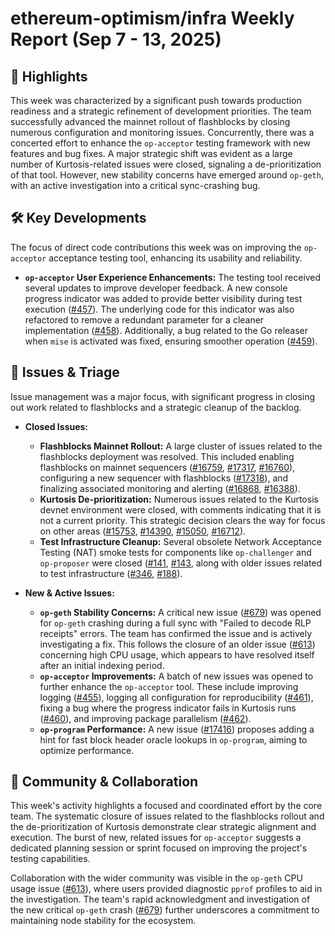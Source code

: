 # ethereum-optimism/infra Weekly Report (Sep 7 - 13, 2025)

## 🚀 Highlights
This week was characterized by a significant push towards production readiness and a strategic refinement of development priorities. The team successfully advanced the mainnet rollout of flashblocks by closing numerous configuration and monitoring issues. Concurrently, there was a concerted effort to enhance the `op-acceptor` testing framework with new features and bug fixes. A major strategic shift was evident as a large number of Kurtosis-related issues were closed, signaling a de-prioritization of that tool. However, new stability concerns have emerged around `op-geth`, with an active investigation into a critical sync-crashing bug.

## 🛠️ Key Developments
The focus of direct code contributions this week was on improving the `op-acceptor` acceptance testing tool, enhancing its usability and reliability.

- **`op-acceptor` User Experience Enhancements:** The testing tool received several updates to improve developer feedback. A new console progress indicator was added to provide better visibility during test execution ([#457](https://github.com/ethereum-optimism/infra/pull/457)). The underlying code for this indicator was also refactored to remove a redundant parameter for a cleaner implementation ([#458](https://github.com/ethereum-optimism/infra/pull/458)). Additionally, a bug related to the Go releaser when `mise` is activated was fixed, ensuring smoother operation ([#459](https://github.com/ethereum-optimism/infra/pull/459)).

## 🐛 Issues & Triage
Issue management was a major focus, with significant progress in closing out work related to flashblocks and a strategic cleanup of the backlog.

- **Closed Issues:**
    - **Flashblocks Mainnet Rollout:** A large cluster of issues related to the flashblocks deployment was resolved. This included enabling flashblocks on mainnet sequencers ([#16759](https://github.com/ethereum-optimism/infra/issues/16759), [#17317](https://github.com/ethereum-optimism/infra/issues/17317), [#16760](https://github.com/ethereum-optimism/infra/issues/16760)), configuring a new sequencer with flashblocks ([#17318](https://github.com/ethereum-optimism/infra/issues/17318)), and finalizing associated monitoring and alerting ([#16868](https://github.com/ethereum-optimism/infra/issues/16868), [#16388](https://github.com/ethereum-optimism/infra/issues/16388)).
    - **Kurtosis De-prioritization:** Numerous issues related to the Kurtosis devnet environment were closed, with comments indicating that it is not a current priority. This strategic decision clears the way for focus on other areas ([#15753](https://github.com/ethereum-optimism/infra/issues/15753), [#14390](https://github.com/ethereum-optimism/infra/issues/14390), [#15050](https://github.com/ethereum-optimism/infra/issues/15050), [#16712](https://github.com/ethereum-optimism/infra/issues/16712)).
    - **Test Infrastructure Cleanup:** Several obsolete Network Acceptance Testing (NAT) smoke tests for components like `op-challenger` and `op-proposer` were closed ([#141](https://github.com/ethereum-optimism/infra/issues/141), [#143](https://github.com/ethereum-optimism/infra/issues/143]), along with older issues related to test infrastructure ([#346](https://github.com/ethereum-optimism/infra/issues/346), [#188](https://github.com/ethereum-optimism/infra/issues/188)).

- **New & Active Issues:**
    - **`op-geth` Stability Concerns:** A critical new issue ([#679](https://github.com/ethereum-optimism/infra/issues/679)) was opened for `op-geth` crashing during a full sync with "Failed to decode RLP receipts" errors. The team has confirmed the issue and is actively investigating a fix. This follows the closure of an older issue ([#613](https://github.com/ethereum-optimism/infra/issues/613)) concerning high CPU usage, which appears to have resolved itself after an initial indexing period.
    - **`op-acceptor` Improvements:** A batch of new issues was opened to further enhance the `op-acceptor` tool. These include improving logging ([#455](https://github.com/ethereum-optimism/infra/issues/455)), logging all configuration for reproducibility ([#461](https://github.com/ethereum-optimism/infra/issues/461)), fixing a bug where the progress indicator fails in Kurtosis runs ([#460](https://github.com/ethereum-optimism/infra/issues/460)), and improving package parallelism ([#462](https://github.com/ethereum-optimism/infra/issues/462)).
    - **`op-program` Performance:** A new issue ([#17416](https://github.com/ethereum-optimism/infra/issues/17416)) proposes adding a hint for fast block header oracle lookups in `op-program`, aiming to optimize performance.

## 💬 Community & Collaboration
This week's activity highlights a focused and coordinated effort by the core team. The systematic closure of issues related to the flashblocks rollout and the de-prioritization of Kurtosis demonstrate clear strategic alignment and execution. The burst of new, related issues for `op-acceptor` suggests a dedicated planning session or sprint focused on improving the project's testing capabilities.

Collaboration with the wider community was visible in the `op-geth` CPU usage issue ([#613](https://github.com/ethereum-optimism/infra/issues/613)), where users provided diagnostic `pprof` profiles to aid in the investigation. The team's rapid acknowledgment and investigation of the new critical `op-geth` crash ([#679](https://github.com/ethereum-optimism/infra/issues/679)) further underscores a commitment to maintaining node stability for the ecosystem.